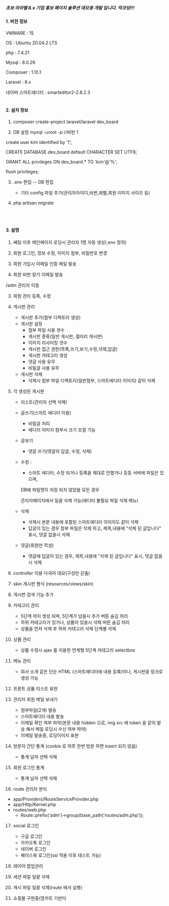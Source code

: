 <b><h5>초보 라라벨 8.x 기업 홍보 페이지 솔루션 데모용 개발 입니다. 막코딩!!!</h5></b>

<b><h4>1. 버전 정보</h4></b>
VMWARE : 15

OS : Ubuntu 20.04.2 LTS

php : 7.4.21

Mysql : 8.0.26

Composer : 1.10.1

Laravel : 8.x

네이버 스마트에디터 : smarteditor2-2.8.2.3
<br>
<br>
<b><h4>2. 설치 정보</h4></b>
1. composer create-project laravel/laravel dev_board

2. DB 설정
mysql -uroot -p	//비번 1

create user kim identified by '1';

CREATE DATABASE dev_board default CHARACTER SET UTF8;

GRANT ALL privileges ON dev_board.* TO 'kim'@'%';

flush privileges;

3. .env 편집 -- DB 편집
    - 기타 config 파일 추가(관리자아이디,비번,레벨,회원 이미지 사이즈 등)

4. php artisan migrate
<br>
<br>
<b><h4>3. 설명</h4></b>

1. 쎄팅 이후 메인페이지 로딩시 관리자 1명 자동 생성(.env 정의)

2. 회원 로그인, 정보 수정, 이미지 첨부, 비밀번호 변경

3. 회원 가입시 이메일 인증 메일 발송

4. 회원 비번 찾기 이메일 발송

/adm 관리자 이동

3. 회원 관리 등록, 수정

4. 게시판 관리
    - 게시판 추가(첨부 디렉토리 생성)
    - 게시판 설정
       - 첨부 파일 사용 갯수
       - 게시판 종류(일반 게시판, 갤러리 게시판)
       - 이미지 리사이징 갯수
       - 게시판 접근 권한(목록,쓰기,보기,수정,삭제,답글)
       - 게시판 카테고리 생성
       - 댓글 사용 유무
       - 비밀글 사용 유무
    - 게시판 삭제
        - 삭제시 첨부 파일 디렉토리(일반첨부, 스마트에디터 이미지) 같이 삭제

5. 각 생성된 게시판
    - 리스트(관리자 선택 삭제)
    - 글쓰기(스마트 에디터 이용)
        - 비밀글 처리
        - 에디터 이미지 첨부시 크기 조절 기능
    - 글보기
        - 댓글 쓰기(댓글의 답글, 수정, 삭제)
    - 수정 :
        - 스마트 에디터, 수정 되거나 등록을 제대로 안했거나 등등 서버에 파일은 있으며,

        DB에 파일명이 저장 되지 않았을 모든 경우

        관리자페이지에서 일괄 삭제 가능(에디터 불필요 파일 삭제 메뉴)

    - 삭제
        - 삭제시 본문 내용에 포함된 스마트에디터 이미지도 같이 삭제
        - 답글이 있는 경우 첨부 파일은 삭제 하고, 제목,내용에 "삭제 된 글입니다" 표시, 댓글 없을시 삭제
    - 댓글(회원만 작성)
        - 댓글에 답글이 있는 경우, 제목,내용에 "삭제 된 글입니다" 표시, 댓글 없을시 삭제


6. controller 이용 다국어 데모(구성만 갇춤)

7. skin 게시판 형식 (resources/views/skin)

8. 게시판 검색 기능 추가

9. 카테고리 관리
    - 5단계 까지 셍성 되며, 5단계가 넘을시 추가 버튼 숨김 처리
    - 하위 카테고리가 있거나, 상품이 있을시 삭제 버튼 숨김 처리
    - 상품을 먼저 삭제 후 하위 카테고리 삭제 단계별 삭제

10. 상품 관리
    - 상품 수정시 ajax 를 이용한 연계형 5단계 카테고리 selectbox

11. 메뉴 관리
    - 회사 소개 같은 단순 HTML (스마트에디터에 내용 등록)이나, 게시판을 링크로 생성 가능

12. 프론트 상품 리스트 표현

13. 관리자 회원 메일 보내기
    - 첨부파일(2개) 발송
    - 스마트에디터 내용 발송
    - 이메일 확인 여부 파악(본문 내용 hidden 으로, img src 에 token 을 같이 발송 해서 메일 로딩시 수신 여부 파악)
    - 이메일 발송중, 로딩이미지 표현

14. 방문자 간단 통계 (cookie 로 하루 한번 방문 하면 insert 되지 않음)
    - 통계 날자 선택 삭제

15. 회원 로그인 통계
    - 통계 날자 선택 삭제

16. route 관리자 분리
 - app/Providers/RouteServiceProvider.php
 - app/Http/Kernel.php
 - routes/web.php
     - Route::prefix('adm')->group(base_path('routes/adm.php'));

17. social 로그인
    - 구글 로그인
    - 카카오톡 로그인
    - 네이버 로그인
    - 페이스북 로그인(ssl 적용 이후 테스트 가능)

18. 레이어 팝업관리

19. 세션 파일 일괄 삭제

20. 캐시 파일 일괄 삭제(route 에서 실행)

21. 쇼핑몰 구현중(영카트 기반!!)